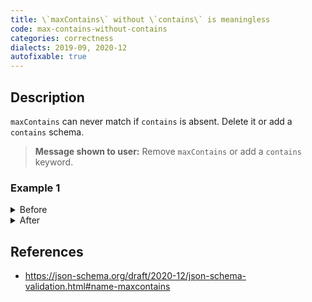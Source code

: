 ```yaml
---
title: \`maxContains\` without \`contains\` is meaningless
code: max-contains-without-contains
categories: correctness
dialects: 2019-09, 2020-12
autofixable: true
---
```


## Description
`maxContains` can never match if `contains` is absent. Delete it or add a `contains` schema.

> **Message shown to user:**
> Remove `maxContains` or add a `contains` keyword.

### Example 1
<details><summary>Before</summary>
```json
{
  "$schema": "https://json-schema.org/draft/2019-09/schema",
  "type": "array",
  "maxContains": 1
}
```
</details>

<details><summary>After</summary>
```json
{
  "$schema": "https://json-schema.org/draft/2019-09/schema",
  "type": "array"
}
```
</details>

## References
* <https://json-schema.org/draft/2020-12/json-schema-validation.html#name-maxcontains>
